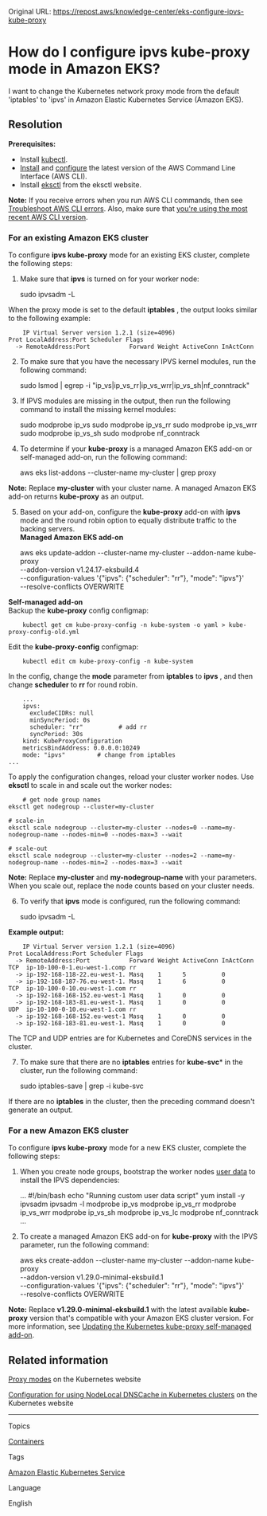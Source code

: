 Original URL: <https://repost.aws/knowledge-center/eks-configure-ipvs-kube-proxy>

# How do I configure ipvs kube-proxy mode in Amazon EKS?

I want to change the Kubernetes network proxy mode from the default 'iptables' to 'ipvs' in Amazon Elastic Kubernetes Service (Amazon EKS).

## Resolution

**Prerequisites:**

  * Install [kubectl](<https://docs.aws.amazon.com/eks/latest/userguide/install-kubectl.html>).
  * [Install](<https://docs.aws.amazon.com/cli/latest/userguide/cli-chap-install.html>) and [configure](<https://docs.aws.amazon.com/cli/latest/userguide/cli-chap-configure.html>) the latest version of the AWS Command Line Interface (AWS CLI).
  * Install [eksctl](<https://eksctl.io/installation/>) from the eksctl website.



**Note:** If you receive errors when you run AWS CLI commands, then see [Troubleshoot AWS CLI errors](<https://docs.aws.amazon.com/cli/latest/userguide/cli-chap-troubleshooting.html>). Also, make sure that [you're using the most recent AWS CLI version](<https://docs.aws.amazon.com/cli/latest/userguide/getting-started-install.html>).

### For an existing Amazon EKS cluster

To configure **ipvs kube-proxy** mode for an existing EKS cluster, complete the following steps:

  1. Make sure that **ipvs** is turned on for your worker node:
    
        sudo ipvsadm -L

When the proxy mode is set to the default **iptables** , the output looks similar to the following example:
    
        IP Virtual Server version 1.2.1 (size=4096)
    Prot LocalAddress:Port Scheduler Flags
      -> RemoteAddress:Port           Forward Weight ActiveConn InActConn

  2. To make sure that you have the necessary IPVS kernel modules, run the following command:
    
        sudo lsmod | egrep -i "ip_vs|ip_vs_rr|ip_vs_wrr|ip_vs_sh|nf_conntrack"

  3. If IPVS modules are missing in the output, then run the following command to install the missing kernel modules:
    
        sudo modprobe ip_vs 
    sudo modprobe ip_vs_rr
    sudo modprobe ip_vs_wrr 
    sudo modprobe ip_vs_sh
    sudo modprobe nf_conntrack  

  4. To determine if your **kube-proxy** is a managed Amazon EKS add-on or self-managed add-on, run the following command:
    
        aws eks list-addons --cluster-name my-cluster | grep proxy

**Note:** Replace **my-cluster** with your cluster name. A managed Amazon EKS add-on returns **kube-proxy** as an output.

  5. Based on your add-on, configure the **kube-proxy** add-on with **ipvs** mode and the round robin option to equally distribute traffic to the backing servers.  
**Managed Amazon EKS add-on**
    
        aws eks update-addon --cluster-name my-cluster --addon-name kube-proxy \
        --addon-version v1.24.17-eksbuild.4 \
        --configuration-values '{"ipvs": {"scheduler": "rr"}, "mode": "ipvs"}' \
        --resolve-conflicts OVERWRITE

**Self-managed add-on**  
Backup the **kube-proxy** config configmap:
    
        kubectl get cm kube-proxy-config -n kube-system -o yaml > kube-proxy-config-old.yml

Edit the **kube-proxy-config** configmap:
    
        kubectl edit cm kube-proxy-config -n kube-system

In the config, change the **mode** parameter from **iptables** to **ipvs** , and then change **scheduler** to **rr** for round robin.
    
        ...
        ipvs:
          excludeCIDRs: null
          minSyncPeriod: 0s
          scheduler: "rr"          # add rr
          syncPeriod: 30s
        kind: KubeProxyConfiguration
        metricsBindAddress: 0.0.0.0:10249
        mode: "ipvs"         # change from iptables
    ... 

To apply the configuration changes, reload your cluster worker nodes. Use **eksctl** to scale in and scale out the worker nodes:
    
        # get node group names
    eksctl get nodegroup --cluster=my-cluster
    
    # scale-in
    eksctl scale nodegroup --cluster=my-cluster --nodes=0 --name=my-nodegroup-name --nodes-min=0 --nodes-max=3 --wait
    
    # scale-out
    eksctl scale nodegroup --cluster=my-cluster --nodes=2 --name=my-nodegroup-name --nodes-min=2 --nodes-max=3 --wait

**Note:** Replace **my-cluster** and **my-nodegroup-name** with your parameters. When you scale out, replace the node counts based on your cluster needs.

  6. To verify that **ipvs** mode is configured, run the following command:
    
        sudo ipvsadm -L

**Example output:**
    
        IP Virtual Server version 1.2.1 (size=4096)
    Prot LocalAddress:Port Scheduler Flags
      -> RemoteAddress:Port           Forward Weight ActiveConn InActConn
    TCP  ip-10-100-0-1.eu-west-1.comp rr
      -> ip-192-168-118-22.eu-west-1. Masq    1      5          0
      -> ip-192-168-187-76.eu-west-1. Masq    1      6          0
    TCP  ip-10-100-0-10.eu-west-1.com rr
      -> ip-192-168-168-152.eu-west-1 Masq    1      0          0         
      -> ip-192-168-183-81.eu-west-1. Masq    1      0          0         
    UDP  ip-10-100-0-10.eu-west-1.com rr
      -> ip-192-168-168-152.eu-west-1 Masq    1      0          0         
      -> ip-192-168-183-81.eu-west-1. Masq    1      0          0 

The TCP and UDP entries are for Kubernetes and CoreDNS services in the cluster.

  7. To make sure that there are no **iptables** entries for **kube-svc*** in the cluster, run the following command:
    
        sudo iptables-save | grep -i kube-svc

If there are no **iptables** in the cluster, then the preceding command doesn't generate an output.




### For a new Amazon EKS cluster

To configure **ipvs kube-proxy** mode for a new EKS cluster, complete the following steps:

  1. When you create node groups, bootstrap the worker nodes [user data](<https://docs.aws.amazon.com/eks/latest/userguide/launch-templates.html#launch-template-user-data>) to install the IPVS dependencies:
    
        ...
    #!/bin/bash
    echo "Running custom user data script"
    yum install -y ipvsadm
    ipvsadm -l
    modprobe ip_vs 
    modprobe ip_vs_rr
    modprobe ip_vs_wrr 
    modprobe ip_vs_sh
    modprobe ip_vs_lc
    modprobe nf_conntrack
    ...

  2. To create a managed Amazon EKS add-on for **kube-proxy** with the IPVS parameter, run the following command:
    
        aws eks create-addon --cluster-name my-cluster --addon-name kube-proxy \
        --addon-version v1.29.0-minimal-eksbuild.1 \
        --configuration-values '{"ipvs": {"scheduler": "rr"}, "mode": "ipvs"}' \
        --resolve-conflicts OVERWRITE

**Note:** Replace **v1.29.0-minimal-eksbuild.1** with the latest available **kube-proxy** version that's compatible with your Amazon EKS cluster version. For more information, see [Updating the Kubernetes kube-proxy self-managed add-on](<https://docs.aws.amazon.com/eks/latest/userguide/managing-kube-proxy.html>).




## Related information

[Proxy modes](<https://kubernetes.io/docs/reference/networking/virtual-ips/#proxy-modes>) on the Kubernetes website

[Configuration for using NodeLocal DNSCache in Kubernetes clusters](<https://kubernetes.io/docs/tasks/administer-cluster/nodelocaldns/#configuration>) on the Kubernetes website

* * *

Topics

[Containers](<https://repost.aws/topics/TAgOdRefu6ShempO3dWPEofg/containers>)

Tags

[Amazon Elastic Kubernetes Service](<https://repost.aws/tags/TA4IvCeWI1TE66q4jEj4Z9zg/amazon-elastic-kubernetes-service>)

Language

English
